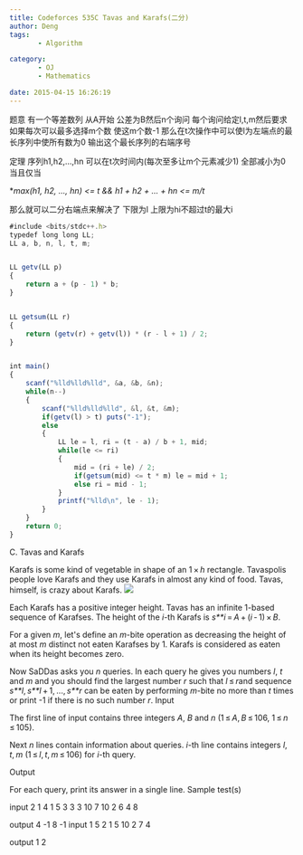 ```yaml
---
title: Codeforces 535C Tavas and Karafs(二分)
author: Deng
tags: 
       - Algorithm

category: 
       - OJ
       - Mathematics

date: 2015-04-15 16:26:19
---
```

题意 有一个等差数列 从A开始 公差为B然后n个询问 每个询问给定l,t,m然后要求如果每次可以最多选择m个数 使这m个数-1 那么在t次操作中可以使l为左端点的最长序列中使所有数为0 输出这个最长序列的右端序号

定理 序列h1,h2,...,hn 可以在t次时间内(每次至多让m个元素减少1) 全部减小为0 当且仅当

**max(h1, h2, ..., hn) <= t && h1 + h2 + ... + hn <= m/*t**

那么就可以二分右端点来解决了 下限为l 上限为hi不超过t的最大i

```js 
#include <bits/stdc++.h>
typedef long long LL;
LL a, b, n, l, t, m;


LL getv(LL p)
{
    return a + (p - 1) * b;
}


LL getsum(LL r)
{
    return (getv(r) + getv(l)) * (r - l + 1) / 2;
}


int main()
{
    scanf("%lld%lld%lld", &a, &b, &n);
    while(n--)
    {
        scanf("%lld%lld%lld", &l, &t, &m);
        if(getv(l) > t) puts("-1");
        else
        {
            LL le = l, ri = (t - a) / b + 1, mid;
            while(le <= ri)
            {
                mid = (ri + le) / 2;
                if(getsum(mid) <= t * m) le = mid + 1;
                else ri = mid - 1;
            }
            printf("%lld\n", le - 1);
        }
    }
    return 0;
}
```

C. Tavas and Karafs

Karafs is some kind of vegetable in shape of an 1 × *h* rectangle. Tavaspolis people love Karafs and they use Karafs in almost any kind of food. Tavas, himself, is crazy about Karafs.
![](../images/eforces.com-ea42fba30e24759438ea5bbfb0a4e6db9fa0050f-.png)

Each Karafs has a positive integer height. Tavas has an infinite 1-based sequence of Karafses. The height of the *i*-th Karafs is *s**i* = *A* + (*i* - 1) × *B*.

For a given *m*, let's define an *m*-bite operation as decreasing the height of at most *m* distinct not eaten Karafses by 1. Karafs is considered as eaten when its height becomes zero.

Now SaDDas asks you *n* queries. In each query he gives you numbers *l*, *t* and *m* and you should find the largest number *r* such that *l* ≤ *r*and sequence *s**l*, *s**l* + 1, ..., *s**r* can be eaten by performing *m*-bite no more than *t* times or print -1 if there is no such number *r*.
Input

The first line of input contains three integers *A*, *B* and *n* (1 ≤ *A*, *B* ≤ 106, 1 ≤ *n* ≤ 105).

Next *n* lines contain information about queries. *i*-th line contains integers *l*, *t*, *m* (1 ≤ *l*, *t*, *m* ≤ 106) for *i*-th query.

Output

For each query, print its answer in a single line.
Sample test(s)

input 2 1 4 1 5 3 3 3 10 7 10 2 6 4 8

output 4 -1 8 -1
input 1 5 2 1 5 10 2 7 4

output 1 2
